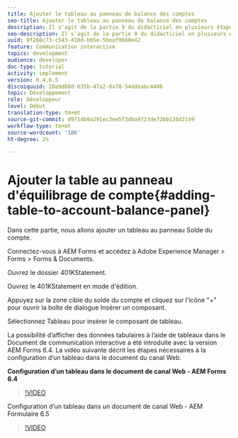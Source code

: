 ```yaml
---
title: Ajouter le tableau au panneau de balance des comptes
seo-title: Ajouter le tableau au panneau de balance des comptes
description: Il s'agit de la partie 9 du didacticiel en plusieurs étapes pour créer votre premier document de communication interactif.Dans cette partie, nous allons ajouter un tableau au panneau Solde du compte.
seo-description: Il s'agit de la partie 9 du didacticiel en plusieurs étapes pour créer votre premier document de communication interactif.Dans cette partie, nous allons ajouter un tableau au panneau Solde du compte.
uuid: 8f268c73-c543-418d-b65e-5beaf9660e42
feature: Communication interactive
topics: development
audience: developer
doc-type: tutorial
activity: implement
version: 6.4,6.5
discoiquuid: 28a9d88d-635b-47a2-8a78-54ddeabc4406
topic: Développement
role: Développeur
level: Début
translation-type: tm+mt
source-git-commit: d9714b9a291ec3ee5f3dba9723de72bb120d2149
workflow-type: tm+mt
source-wordcount: '186'
ht-degree: 2%

---
```



# Ajouter la table au panneau d&#39;équilibrage de compte{#adding-table-to-account-balance-panel}

Dans cette partie, nous allons ajouter un tableau au panneau Solde du compte.

Connectez-vous à AEM Forms et accédez à Adobe Experience Manager > Forms > Forms &amp; Documents.

Ouvrez le dossier 401KStatement.

Ouvrez le 401KStatement en mode d&#39;édition.

Appuyez sur la zone cible du solde du compte et cliquez sur l&#39;icône &quot;+&quot; pour ouvrir la boîte de dialogue Insérer un composant.

Sélectionnez Tableau pour insérer le composant de tableau.

La possibilité d’afficher des données tabulaires à l’aide de tableaux dans le Document de communication interactive a été introduite avec la version AEM Forms 6.4. La vidéo suivante décrit les étapes nécessaires à la configuration d’un tableau dans le document du canal Web.

**Configuration d’un tableau dans le document de canal Web - AEM Forms 6.4**

>[!VIDEO](https://video.tv.adobe.com/v/22360/?quality=9&learn=on)

Configuration d’un tableau dans un document de canal Web - AEM Formulaire 6.5

>[!VIDEO](https://video.tv.adobe.com/v/27847?quality=9&learn=on)


